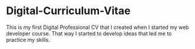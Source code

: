 # Digital-Curriculum-Vitae
This is my first Digital Professional CV that I created when I started my web developer course. That way I started to develop ideas that led me to practice my skills.
